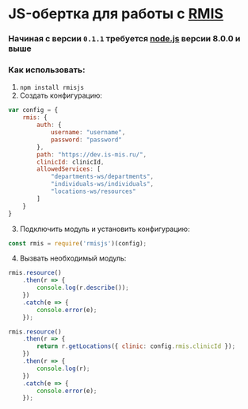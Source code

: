 # JS-обертка для работы с [RMIS](https://www.rtlabs.ru/projects/regionalnaya-meditsinskaya-informatsionnaya-sistema-rmis/)

### Начиная с версии `0.1.1` требуется [node.js](ttps://nodejs.org) версии 8.0.0 и выше

### Как использовать:

1. `npm install rmisjs`
2. Создать конфигурацию:
```javascript
var config = {
    rmis: {
        auth: {
            username: "username",
            password: "password"
        },
        path: "https://dev.is-mis.ru/",
        clinicId: clinicId,
        allowedServices: [
            "departments-ws/departments",
            "individuals-ws/individuals",
            "locations-ws/resources"
        ]
    }
}
```
3. Подключить модуль и установить конфигурацию:
```javascript
const rmis = require('rmisjs')(config);
```
4. Вызвать необходимый модуль:
```javascript
rmis.resource()
    .then(r => {
        console.log(r.describe());
    })
    .catch(e => {
        console.error(e);
    });

rmis.resource()
    .then(r => {
        return r.getLocations({ clinic: config.rmis.clinicId });
    })
    .then(r => {
        console.log(r);
    })
    .catch(e => {
        console.error(e);
    });
```